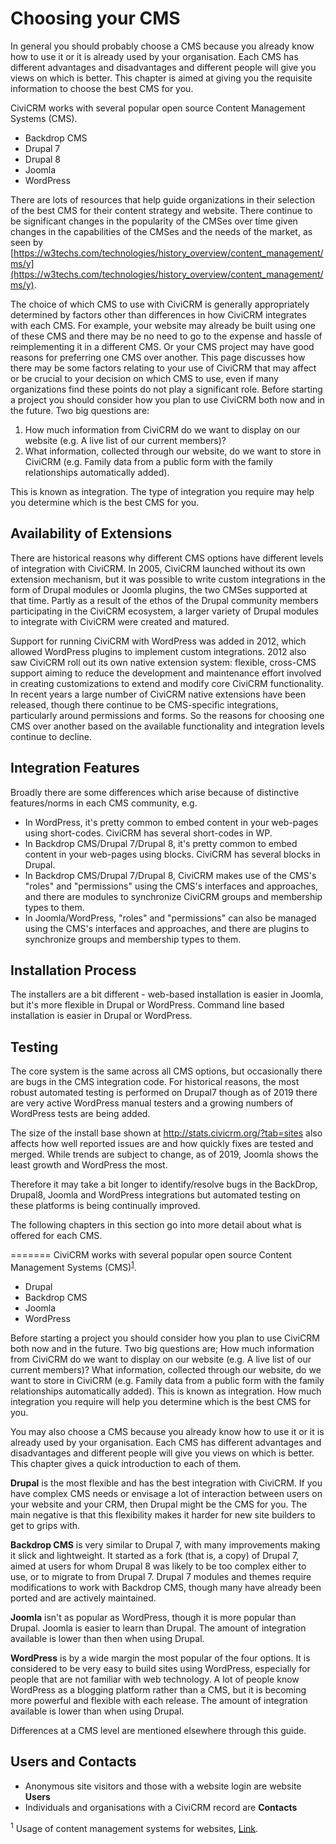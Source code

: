 # Choosing your CMS

In general you should probably choose a CMS because you already know how to use it or it is already used by your organisation. Each CMS has different advantages and disadvantages and different people will give you views on which is better. This chapter is aimed at giving you the requisite information to choose the best CMS for you.

CiviCRM works with several popular open source Content Management Systems (CMS).

* Backdrop CMS
* Drupal 7
* Drupal 8
* Joomla
* WordPress

There are lots of resources that help guide organizations in their selection of the best CMS for their content strategy and website. There continue to be significant changes in the popularity of the CMSes over time given changes in the capabilities of the CMSes and the needs of the market, as seen by [https://w3techs.com/technologies/history_overview/content_management/ms/y](https://w3techs.com/technologies/history_overview/content_management/ms/y).

The choice of which CMS to use with CiviCRM is generally appropriately determined by factors other than differences in how CiviCRM integrates with each CMS. For example, your website may already be built using one of these CMS and there may be no need to go to the expense and hassle of reimplementing it in a different CMS. Or your CMS project may have good reasons for preferring one CMS over another. This page discusses how there may be some factors relating to your use of CiviCRM that may affect or be crucial to your decision on which CMS to use, even if many organizations find these points do not play a significant role.
Before starting a project you should consider how you plan to use CiviCRM both now and in the future. Two big questions are:

1. How much information from CiviCRM do we want to display on our website (e.g. A live list of our current members)?
2. What information, collected through our website, do we want to store in CiviCRM (e.g. Family data from a public form with the family relationships automatically added).

This is known as integration. The type of integration you require may help you determine which is the best CMS for you.

## Availability of Extensions

There are historical reasons why different CMS options have different levels of integration with CiviCRM. In 2005, CiviCRM launched without its own extension mechanism, but it was possible to write custom integrations in the form of Drupal modules or Joomla plugins, the two CMSes supported at that time. Partly as a result of the ethos of the Drupal community members participating in the CiviCRM ecosystem, a larger variety of Drupal modules to integrate with CiviCRM were created and matured. 

Support for running CiviCRM with WordPress was added in 2012, which allowed WordPress plugins to implement custom integrations. 2012 also saw CiviCRM roll out its own native extension system: flexible, cross-CMS support aiming to reduce the development and maintenance effort involved in creating customizations to extend and modify core CiviCRM functionality. In recent years a large number of CiviCRM native extensions have been released, though there continue to be CMS-specific integrations, particularly around permissions and forms. So the reasons for choosing one CMS over another based on the available functionality and integration levels continue to decline.

## Integration Features

Broadly there are some differences which arise because of distinctive features/norms in each CMS community, e.g.

* In WordPress, it's pretty common to embed content in your web-pages using short-codes. CiviCRM has several short-codes in WP.
* In Backdrop CMS/Drupal 7/Drupal 8, it's pretty common to embed content in your web-pages using blocks. CiviCRM has several blocks in Drupal.
* In Backdrop CMS/Drupal 7/Drupal 8, CiviCRM makes use of the CMS's "roles" and "permissions" using the CMS's interfaces and approaches, and there are modules to synchronize CiviCRM groups and membership types to them.
* In Joomla/WordPress, "roles" and "permissions" can also be managed using the CMS's interfaces and approaches, and there are plugins to synchronize groups and membership types to them.

## Installation Process

The installers are a bit different - web-based installation is easier in Joomla, but it's more flexible in Drupal or WordPress. Command line based installation is easier in Drupal or WordPress.

## Testing

The core system is the same across all CMS options, but occasionally there are bugs in the CMS integration code. For historical reasons, the most robust automated testing is performed on Drupal7 though as of 2019 there are very active WordPress manual testers and a growing numbers of WordPress tests are being added. 

The size of the install base shown at http://stats.civicrm.org/?tab=sites also affects how well reported issues are and how quickly fixes are tested and merged. While trends are subject to change, as of 2019, Joomla shows the least growth and WordPress the most.

Therefore it may take a bit longer to identify/resolve bugs in the BackDrop, Drupal8, Joomla and WordPress integrations but automated testing on these platforms is being continually improved.

The following chapters in this section go into more detail about what is offered for each CMS.

=======
CiviCRM works with several popular open source Content Management Systems (CMS)<sup><a href="#1">1</a></sup>.

-   Drupal
-   Backdrop CMS
-   Joomla
-   WordPress

Before starting a project you should consider how you plan to use
CiviCRM both now and in the future. Two big questions are; How much
information from CiviCRM do we want to display on our website (e.g. A
live list of our current members)? What information, collected through
our website, do we want to store in CiviCRM (e.g. Family data from a
public form with the family relationships automatically added). This is
known as integration. How much integration you require will help you
determine which is the best CMS for you.

You may also choose a CMS because you already know how to use it or it
is already used by your organisation. Each CMS has different advantages
and disadvantages and different people will give you views on which is
better. This chapter gives a quick introduction to each of them.

**Drupal** is the most flexible and has the best integration with
CiviCRM. If you have complex CMS needs or envisage a lot of interaction
between users on your website and your CRM, then Drupal might be the CMS
for you. The main negative is that this flexibility makes it harder for
new site builders to get to grips with.

**Backdrop CMS** is very similar to Drupal 7, with many improvements making
it slick and lightweight. It started as a fork (that is, a copy) of Drupal 7,
aimed at users for whom Drupal 8 was likely to be too complex either to use,
or to migrate to from Drupal 7. Drupal 7 modules and themes require
modifications to work with Backdrop CMS, though many have already been ported
and are actively maintained.

**Joomla** isn't as popular as WordPress, though it is more popular than
Drupal. Joomla is easier to learn than Drupal. The amount of integration
available is lower than then when using Drupal.

**WordPress** is by a wide margin the most popular of the four options.
It is considered to be very easy to build sites using WordPress,
especially for people that are not familiar with web technology. A lot
of people know WordPress as a blogging platform rather than a CMS, but
it is becoming more powerful and flexible with each release. The amount
of integration available is lower than when using Drupal.

Differences at a CMS level are mentioned elsewhere through this guide.

## Users and Contacts

* Anonymous site visitors and those with a website login are website **Users**
* Individuals and organisations with a CiviCRM record are **Contacts**

<sup><a name="1">1</a></sup> Usage of content management systems for websites, [Link](https://w3techs.com/technologies/overview/content_management/all).
